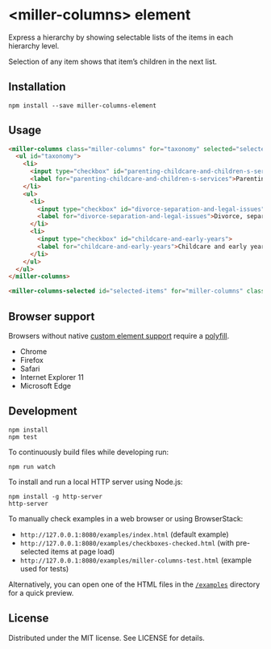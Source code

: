 # &lt;miller-columns&gt; element

Express a hierarchy by showing selectable lists of the items in each hierarchy level.

Selection of any item shows that item’s children in the next list.

## Installation

```
npm install --save miller-columns-element
```

## Usage

```html
<miller-columns class="miller-columns" for="taxonomy" selected="selected-items" id="miller-columns">
  <ul id="taxonomy">
    <li>
      <input type="checkbox" id="parenting-childcare-and-children-s-services">
      <label for="parenting-childcare-and-children-s-services">Parenting, childcare and children's services</label>
    </li>
    <ul>
      <li>
        <input type="checkbox" id="divorce-separation-and-legal-issues">
        <label for="divorce-separation-and-legal-issues">Divorce, separation and legal issues</label>
      </li>
      <li>
        <input type="checkbox" id="childcare-and-early-years">
        <label for="childcare-and-early-years">Childcare and early years</label>
      </li>
    </ul>
  </ul>
</miller-columns>

<miller-columns-selected id="selected-items" for="miller-columns" class="miller-columns-selected"></miller-columns-selected>

```

## Browser support

Browsers without native [custom element support][support] require a [polyfill][].

- Chrome
- Firefox
- Safari
- Internet Explorer 11
- Microsoft Edge

[support]: https://caniuse.com/#feat=custom-elementsv1
[polyfill]: https://github.com/webcomponents/custom-elements

## Development

```
npm install
npm test
```

To continuously build files while developing run:

```
npm run watch
```

To install and run a local HTTP server using Node.js:

```
npm install -g http-server
http-server
```

To manually check examples in a web browser or using BrowserStack:

- `http://127.0.0.1:8080/examples/index.html` (default example)
- `http://127.0.0.1:8080/examples/checkboxes-checked.html` (with pre-selected items at page load)
- `http://127.0.0.1:8080/examples/miller-columns-test.html` (example used for tests)

Alternatively, you can open one of the HTML files in the [`/examples`](https://github.com/alphagov/miller-columns-element/tree/master/examples) directory for a quick preview.

## License

Distributed under the MIT license. See LICENSE for details.
